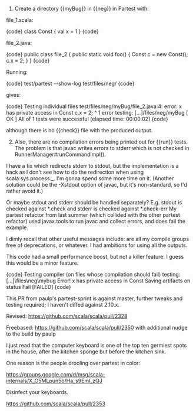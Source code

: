 1) Create a directory {{myBug}} in {{neg}} in Partest with:

file_1.scala:

{code}
class Const { val x = 1 }
{code}

file_2.java:

{code}
public class file_2 {
    public static void foo() {
        Const c = new Const();
        c.x = 2;
    }
}
{code}

Running:

{code}
test/partest --show-log test/files/neg/
{code}

gives:

{code}
Testing individual files
test/files/neg/myBug/file_2.java:4: error: x has private access in Const
        c.x = 2;
         ^
1 error
testing: [...]/files/neg/myBug                                        [  OK  ]
All of 1 tests were successful (elapsed time: 00:00:02)
{code}

although there is no {{check}} file with the produced output.


2) Also, there are no compilation errors being printed out for {{run}} tests.
The problem is that javac writes errors to stderr which is not checked in RunnerManager#runCommandImpl().

I have a fix which redirects stderr to stdout, but the implementation is a hack as I don't see how to do the redirection when using scala.sys.process._. I'm gonna spend some more time on it. (Another solution could be the -Xstdout option of javac, but it's non-standard, so I'd rather avoid it.)

Or maybe stdout and stderr should be handled separately? E.g. stdout is checked against *.check and stderr is checked against *.check-err
My partest refactor from last summer (which collided with the other partest refactor) used javax.tools to run javac and collect errors, and does fail the example.

I dimly recall that other useful messages include: are all my compile groups free of deprecations, or whatever.  I had ambitions for using all the outputs.

This code had a small performance boost, but not a killer feature. I guess this would be a minor feature.

{code}
Testing compiler (on files whose compilation should fail)
testing: [...]\files\neg\mybug                                        Error! x has private access in Const
Saving artifacts on status Fail
[FAILED]
{code}

This PR from paulp's partest-sprint is against master, further tweaks and testing required; I haven't diffed against 2.10.x.

Revised:
https://github.com/scala/scala/pull/2328

Freebased:
https://github.com/scala/scala/pull/2350
with additional nudge to the build by paulp

I just read that the computer keyboard is one of the top ten germiest spots in the house, after the kitchen sponge but before the kitchen sink.

One reason is the people drooling over partest in color:

https://groups.google.com/d/msg/scala-internals/X_O5MLpun5o/Ha_s9Eml_zQJ

Disinfect your keyboards.

https://github.com/scala/scala/pull/2353
